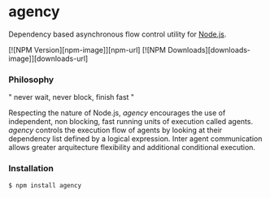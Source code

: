 # agency
Dependency based asynchronous flow control utility for [Node.js](http://nodejs.org).

[![NPM Version][npm-image]][npm-url]
[![NPM Downloads][downloads-image]][downloads-url]

### Philosophy

" never wait, never block, finish fast "

Respecting the nature of Node.js, *agency* encourages the use of independent, non blocking, fast running units of execution called agents. *agency* controls the execution flow of agents by looking at their dependency list defined by a logical expression. Inter agent communication allows greater arquitecture flexibility and additional conditional execution.

### Installation

```bash
$ npm install agency
```
